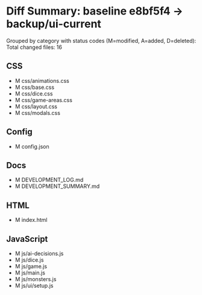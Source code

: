 # Diff Summary: baseline e8bf5f4 -> backup/ui-current

Grouped by category with status codes (M=modified, A=added, D=deleted):
Total changed files: 16

## CSS
- M css/animations.css
- M css/base.css
- M css/dice.css
- M css/game-areas.css
- M css/layout.css
- M css/modals.css

## Config
- M config.json

## Docs
- M DEVELOPMENT_LOG.md
- M DEVELOPMENT_SUMMARY.md

## HTML
- M index.html

## JavaScript
- M js/ai-decisions.js
- M js/dice.js
- M js/game.js
- M js/main.js
- M js/monsters.js
- M js/ui/setup.js
